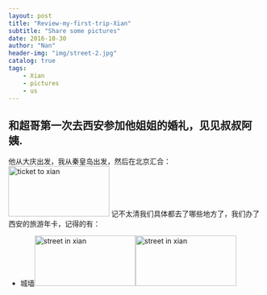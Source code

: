 ```yaml
---
layout: post
title: "Review-my-first-trip-Xian"
subtitle: "Share some pictures"
date: 2016-10-30
author: "Nan"
header-img: "img/street-2.jpg"
catalog: true
tags:
    - Xian
    - pictures
    - us
---
```


## 和超哥第一次去西安参加他姐姐的婚礼，见见叔叔阿姨.

他从大庆出发，我从秦皇岛出发，然后在北京汇合：
<img src="https://rawgithub.com/mushroommie/images/master/Xian/ticket.jpg" style="height:100px;width:200px" alt="ticket to xian">
记不太清我们具体都去了哪些地方了，我们办了西安的旅游年卡，记得的有：
- 城墙<img src="https://rawgithub.com/mushroommie/images/master/Xian/street-1.jpg" style="height:100px;width:200px" alt="street in xian"><img src="https://rawgithub.com/mushroommie/images/master/Xian/street-3.jpg" style="height:100px;width:200px" alt="street in xian">

